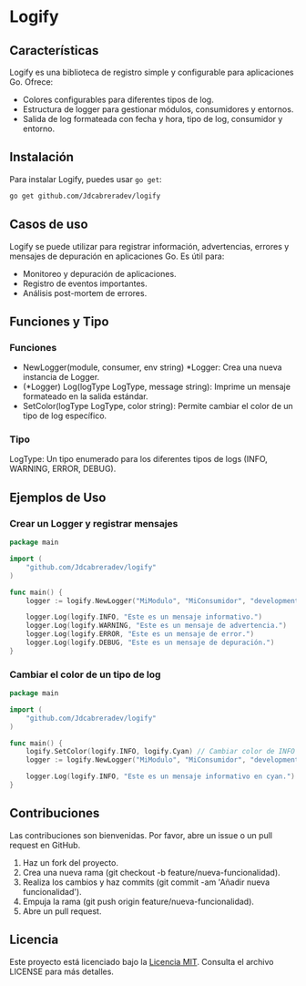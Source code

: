 # Logify

## Características

Logify es una biblioteca de registro simple y configurable para aplicaciones Go. Ofrece:
- Colores configurables para diferentes tipos de log.
- Estructura de logger para gestionar módulos, consumidores y entornos.
- Salida de log formateada con fecha y hora, tipo de log, consumidor y entorno.

## Instalación

Para instalar Logify, puedes usar `go get`:

```sh
go get github.com/Jdcabreradev/logify
```

## Casos de uso

Logify se puede utilizar para registrar información, advertencias, errores y mensajes de depuración en aplicaciones Go. Es útil para:

- Monitoreo y depuración de aplicaciones.
- Registro de eventos importantes.
- Análisis post-mortem de errores.

## Funciones y Tipo

### Funciones

- NewLogger(module, consumer, env string) *Logger: Crea una nueva instancia de Logger.
- (*Logger) Log(logType LogType, message string): Imprime un mensaje formateado en la salida estándar.
- SetColor(logType LogType, color string): Permite cambiar el color de un tipo de log específico.

### Tipo

LogType: Un tipo enumerado para los diferentes tipos de logs (INFO, WARNING, ERROR, DEBUG).

## Ejemplos de Uso

### Crear un Logger y registrar mensajes

```go
package main

import (
    "github.com/Jdcabreradev/logify"
)

func main() {
    logger := logify.NewLogger("MiModulo", "MiConsumidor", "development")

    logger.Log(logify.INFO, "Este es un mensaje informativo.")
    logger.Log(logify.WARNING, "Este es un mensaje de advertencia.")
    logger.Log(logify.ERROR, "Este es un mensaje de error.")
    logger.Log(logify.DEBUG, "Este es un mensaje de depuración.")
}
```

### Cambiar el color de un tipo de log

```go
package main

import (
	"github.com/Jdcabreradev/logify"
)

func main() {
	logify.SetColor(logify.INFO, logify.Cyan) // Cambiar color de INFO a cyan
	logger := logify.NewLogger("MiModulo", "MiConsumidor", "development")

	logger.Log(logify.INFO, "Este es un mensaje informativo en cyan.")
}
```

## Contribuciones

Las contribuciones son bienvenidas. Por favor, abre un issue o un pull request en GitHub.

1. Haz un fork del proyecto.
2. Crea una nueva rama (git checkout -b feature/nueva-funcionalidad).
3. Realiza los cambios y haz commits (git commit -am 'Añadir nueva funcionalidad').
4. Empuja la rama (git push origin feature/nueva-funcionalidad).
5. Abre un pull request.

## Licencia

Este proyecto está licenciado bajo la [Licencia MIT](https://github.com/Jdcabreradev/logify/blob/main/LICENSE). Consulta el archivo LICENSE para más detalles.